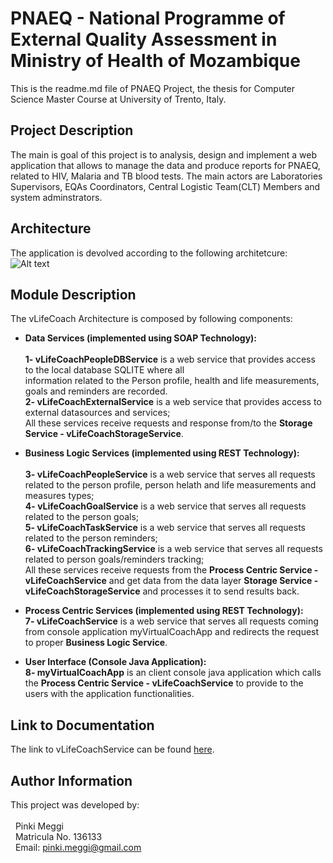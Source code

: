 # PNAEQ - National Programme of External Quality Assessment in Ministry of Health of Mozambique
This is the readme.md file of PNAEQ Project, the thesis for Computer Science Master Course at University of Trento, Italy.

## Project Description
The main is goal of this project is to analysis, design and implement a web application that allows to manage the data and
produce reports for PNAEQ, related to HIV, Malaria and TB blood tests.
The main actors are Laboratories Supervisors, EQAs Coordinators, Central Logistic Team(CLT) Members and system adminstrators.

## Architecture
The application is devolved according to the following architetcure:
![Alt text](architecture1.png?raw=true "vLifeCoach Architecture")

## Module Description
The vLifeCoach Architecture is composed by following components:
* **Data Services (implemented using SOAP Technology):**
  <br><br>**1- vLifeCoachPeopleDBService** is a web service that provides access to the local database SQLITE where all      
  information related to the Person profile, health and life measurements, goals and reminders are recorded.
  <br>**2- vLifeCoachExternalService** is a web service that provides access to external datasources and services;
  <br>All these services receive requests and response from/to the **Storage Service - vLifeCoachStorageService**.
  
* **Business Logic Services (implemented using REST Technology):**
  <br><br>**3- vLifeCoachPeopleService** is a web service that serves all requests related to the person profile, person 
          helath and life measurements and measures types;
  <br>**4- vLifeCoachGoalService** is a web service that serves all requests related to the person goals;
  <br>**5- vLifeCoachTaskService** is a web service that serves all requests related to the person reminders;
  <br>**6- vLifeCoachTrackingService** is a web service that serves all requests related to person goals/reminders tracking;
  <br> All these services receive requests from the **Process Centric Service - vLifeCoachService** and get data from the 
      data layer **Storage Service - vLifeCoachStorageService** and processes it to send results back.

* **Process Centric Services (implemented using REST Technology):**
  <br>**7- vLifeCoachService** is a web service that serves all requests coming from console application myVirtualCoachApp and redirects the request to proper **Business Logic Service**.


* **User Interface (Console Java Application):**
  <br>**8- myVirtualCoachApp** is an client console java application which calls the **Process Centric Service - vLifeCoachService** to provide to the users with the application functionalities.



## Link to Documentation
The link to vLifeCoachService can be found [here][1].

## Author Information
This project was developed by:<br><br>
&nbsp;&nbsp;Pinki Meggi<br>
&nbsp;&nbsp;Matricula No. 136133<br>
&nbsp;&nbsp;Email: pinki.meggi@gmail.com<br>

[1]: https://github.com/pmeggi/introsde_finalproject/blob/master/vLifeCoach_Documentation.pdf
